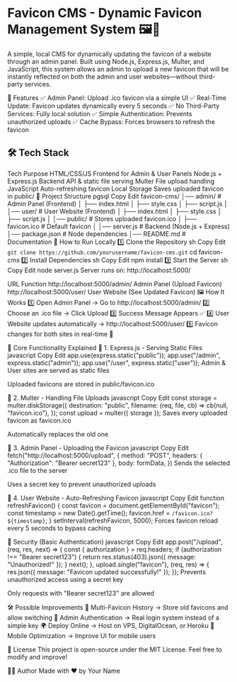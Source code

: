 <h1>Favicon CMS - Dynamic Favicon Management System 🖼️🚀</h1>
A simple, local CMS for dynamically updating the favicon of a website through an admin panel. Built using Node.js, Express.js, Multer, and JavaScript, this system allows an admin to upload a new favicon that will be instantly reflected on both the admin and user websites—without third-party services.

📌 Features
✅ Admin Panel: Upload .ico favicon via a simple UI
✅ Real-Time Update: Favicon updates dynamically every 5 seconds
✅ No Third-Party Services: Fully local solution
✅ Simple Authentication: Prevents unauthorized uploads
✅ Cache Bypass: Forces browsers to refresh the favicon

<h2>🛠️ Tech Stack</h2>
Tech	Purpose
HTML/CSS/JS	Frontend for Admin & User Panels
Node.js + Express.js	Backend API & static file serving
Multer	File upload handling
JavaScript	Auto-refreshing favicon
Local Storage	Saves uploaded favicon in public/
📂 Project Structure
pgsql
Copy
Edit
favicon-cms/
│── admin/                # Admin Panel (Frontend)
│   ├── index.html
│   ├── style.css
│   ├── script.js
│
│── user/                 # User Website (Frontend)
│   ├── index.html
│   ├── style.css
│   ├── script.js
│
│── public/               # Stores uploaded favicon.ico
│   ├── favicon.ico       # Default favicon
│
│── server.js             # Backend (Node.js + Express)
│── package.json          # Node dependencies
│── README.md             # Documentation
🚀 How to Run Locally
1️⃣ Clone the Repository
sh
Copy
Edit
<code>git clone https://github.com/yourusername/favicon-cms.git</code>
cd favicon-cms
2️⃣ Install Dependencies
sh
Copy
Edit
npm install
3️⃣ Start the Server
sh
Copy
Edit
node server.js
Server runs on: http://localhost:5000/

URL	Function
http://localhost:5000/admin/	Admin Panel (Upload Favicon)
http://localhost:5000/user/	User Website (See Updated Favicon)
🖼️ How It Works
1️⃣ Open Admin Panel → Go to http://localhost:5000/admin/
2️⃣ Choose an .ico file → Click Upload
3️⃣ Success Message Appears ✅
4️⃣ User Website updates automatically → http://localhost:5000/user/
5️⃣ Favicon changes for both sites in real-time 🎉

🔧 Core Functionality Explained
📌 1. Express.js - Serving Static Files
javascript
Copy
Edit
app.use(express.static("public"));
app.use("/admin", express.static("admin"));
app.use("/user", express.static("user"));
Admin & User sites are served as static files

Uploaded favicons are stored in public/favicon.ico

📌 2. Multer - Handling File Uploads
javascript
Copy
Edit
const storage = multer.diskStorage({
  destination: "public",
  filename: (req, file, cb) => cb(null, "favicon.ico"),
});
const upload = multer({ storage });
Saves every uploaded favicon as favicon.ico

Automatically replaces the old one

📌 3. Admin Panel - Uploading the Favicon
javascript
Copy
Edit
fetch("http://localhost:5000/upload", {
    method: "POST",
    headers: { "Authorization": "Bearer secret123" },
    body: formData,
})
Sends the selected .ico file to the server

Uses a secret key to prevent unauthorized uploads

📌 4. User Website - Auto-Refreshing Favicon
javascript
Copy
Edit
function refreshFavicon() {
    const favicon = document.getElementById("favicon");
    const timestamp = new Date().getTime();
    favicon.href = `/favicon.ico?${timestamp}`;
}
setInterval(refreshFavicon, 5000);
Forces favicon reload every 5 seconds to bypass caching

🔐 Security (Basic Authentication)
javascript
Copy
Edit
app.post("/upload", (req, res, next) => {
    const { authorization } = req.headers;
    if (authorization !== "Bearer secret123") {
        return res.status(403).json({ message: "Unauthorized!" });
    }
    next();
}, upload.single("favicon"), (req, res) => {
    res.json({ message: "Favicon updated successfully!" });
});
Prevents unauthorized access using a secret key

Only requests with "Bearer secret123" are allowed

🛠️ Possible Improvements
🚀 Multi-Favicon History → Store old favicons and allow switching
🔑 Admin Authentication → Real login system instead of a simple key
🌍 Deploy Online → Host on VPS, DigitalOcean, or Heroku
📱 Mobile Optimization → Improve UI for mobile users

📜 License
This project is open-source under the MIT License. Feel free to modify and improve!

👨‍💻 Author
Made with ❤️ by Your Name

